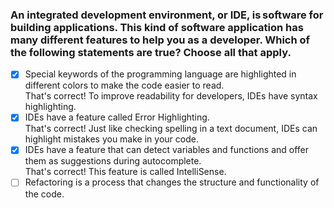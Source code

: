 ### An integrated development environment, or IDE, is software for building applications. This kind of software application has many different features to help you as a developer. Which of the following statements are true? Choose all that apply.

- [x] Special keywords of the programming language are highlighted in different colors to make the code easier to read. <br>
      That's correct! To improve readability for developers, IDEs have syntax highlighting.
- [x] IDEs have a feature called Error Highlighting. <br>
      That's correct! Just like checking spelling in a text document, IDEs can highlight mistakes you make in your code.
- [x] IDEs have a feature that can detect variables and functions and offer them as suggestions during autocomplete. <br>
      That's correct! This feature is called IntelliSense.
- [ ] Refactoring is a process that changes the structure and functionality of the code.
